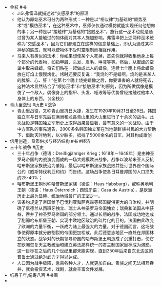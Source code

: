 - 金枝 #书
	- J.G.弗雷泽就描述过“交感巫术”的原理
	- 他认为原始巫术可分为两种形式：一种是以“相似律”为基础的“顺势巫术”或“模仿巫术”，在这种巫术中，巫师仅仅通过模仿就能实现任何他想做的事；另一种是以“接触律”为基础的“接触巫术”，施行这一巫术也就是通过曾为某人接触过的物体而对其本人施加影响。弗雷泽把上述两种巫术统称为“交感巫术”，因为它们都建立在这样的信念基础上，即认为通过某种神秘的感应，就可以使物体不受时空限制而相互作用。
	- 马来人有类似的法术：你如果想使某个人死掉，首先你就得收集他身上每个部分的代表物，如指甲屑、头发、眉毛、唾液等等。然后，从蜜蜂的空巢中取来蜂蜡，将它们粘在一起做成此人的蜡像，连续七个晚上将此蜡像放在灯焰上慢慢烤化。烤时还要反复说：“我烧的不是蜡啊。烧的是某某人的脾脏、心、肝！”在第七个晚上烧完蜡像之后，你要谋害的人就将死去，这种法术显然结合了“顺势巫术”和“接触巫术”的原则，因为所做偶像是模仿了一个敌人，偶像身上的指甲、头发、唾液等等优势曾经接触过他本人身体上的东西。（《金枝》）
- 青山里战役 #历史 #战争
	- 青山里战役，又称青山里抗日大捷，发生在1920年10月21日至26日。韩国独立军与日军先后在满洲和龙县青山里的大山里进行了十余次的战斗。此次战役是韩国独立军历史上取得战果最显著，最有意义的一次战役。由于中方军队的事先通告，2000多名韩国独立军在当地朝鲜族村民的大力帮助下，借助天时地利，以少胜多，抵挡了5000余名的日军，对其构成重创
- 信用创造，货币供求与经济结构 #书 #经济
- 三十年战争 #历史
	- 三十年战争（德语：Dreißigjähriger Krieg；1618年－1648年）是由神圣罗马帝国的内战演变而成的一场大规模欧洲战争。战争以波希米亚人反抗哈布斯堡家族统治为肇始，最后以哈布斯堡家族战败并签订世界首个国际公约《威斯特伐利亚和约》而告终。这场战争使各日耳曼邦国的人口损失约25-40%；
	- 哈布斯堡王朝也称哈普斯堡家族（德语：Haus Habsburg），或称奥地利王朝（德语：Haus Österreich；西班牙语：Casa de Austria），是欧洲历史上最为显赫、统治地域最广的王室之一。
	- 该条约规定了帝国给予巴伐利亚和萨克森等邦国提供更大的自治权，并明确了尼德兰从西班牙独立、瑞士从神圣罗马帝国独立；瑞典和法国从中获益，吞并了神圣罗马帝国的部分领土。通过长期的战争，法国成功地达成了削弱哈布斯堡王朝、实现中欧地区政治的碎片化的目的。法国由此改变了欧洲的力量平衡，一跃成为陆上最强大的力量。对于德国而言，这场战争使得原本就分散割裂的帝国更加松散，此后德意志地区一直处在邦国林立的状态。战争对的长期领导帝国的哈布斯堡王朝造成了沉重打击，使它在欧洲恢复天主教统治和建立英法那样统一的君主制国家目标成为泡影。这一目标在之后的几个世纪里都未能实现，直到250年后来自东北边区的普鲁士通过绝对武力才得以达成。
	- 人口因为战争极降，急需各种人才，人就更加自由。贵族之间无法相互吞并，就会投资艺术，戏剧，就会丰富文件发展。
- 纸寿千年,绢寿八百 #书画
-